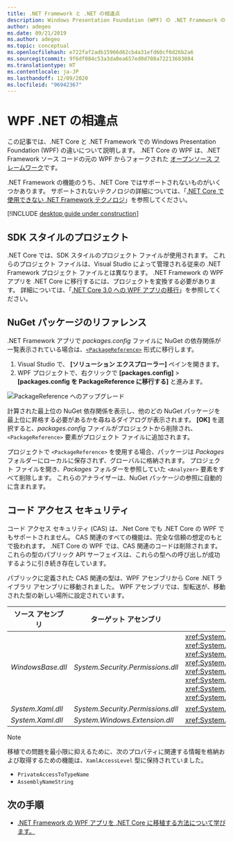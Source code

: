 ```yaml
---
title: .NET Framework と .NET の相違点
description: Windows Presentation Foundation (WPF) の .NET Framework の実装と .NET の WPF との相違点について説明します。 アプリを移行するときは、次の非互換性について考慮する必要があります。
author: adegeo
ms.date: 09/21/2019
ms.author: adegeo
ms.topic: conceptual
ms.openlocfilehash: e722faf2adb15966d62cb4a31efd60cf0d26b2a6
ms.sourcegitcommit: 9f6df084c53a3da0ea657ed0d708a72213683084
ms.translationtype: HT
ms.contentlocale: ja-JP
ms.lasthandoff: 12/09/2020
ms.locfileid: "96942367"
---
```

# <a name="differences-in-wpf-net"></a>WPF .NET の相違点

この記事では、.NET Core と .NET Framework での Windows Presentation Foundation (WPF) の違いについて説明します。 .NET Core の WPF は、.NET Framework ソース コードの元の WPF からフォークされた [オープンソース フレームワーク](https://github.com/dotnet/wpf)です。

.NET Framework の機能のうち、.NET Core ではサポートされないものがいくつかあります。 サポートされないテクノロジの詳細については、「[.NET Core で使用できない .NET Framework テクノロジ](/dotnet/core/porting/net-framework-tech-unavailable)」を参照してください。

[!INCLUDE [desktop guide under construction](../../includes/desktop-guide-preview-note.md)]

## <a name="sdk-style-projects"></a>SDK スタイルのプロジェクト

.NET Core では、SDK スタイルのプロジェクト ファイルが使用されます。 これらのプロジェクト ファイルは、Visual Studio によって管理される従来の .NET Framework プロジェクト ファイルとは異なります。 .NET Framework の WPF アプリを .NET Core に移行するには、プロジェクトを変換する必要があります。 詳細については、「[.NET Core 3.0 への WPF アプリの移行](convert-project-from-net-framework.md)」を参照してください。

## <a name="nuget-package-references"></a>NuGet パッケージのリファレンス

.NET Framework アプリで *packages.config* ファイルに NuGet の依存関係が一覧表示されている場合は、[`<PackageReference>`](/nuget/consume-packages/package-references-in-project-files) 形式に移行します。

1. Visual Studio で、 **[ソリューション エクスプローラー]** ペインを開きます。
1. WPF プロジェクトで、右クリックで **[packages.config]**  >  **[packages.config を PackageReference に移行する]** と進みます。

![PackageReference へのアップグレード](media/differences-from-net-framework/package-reference-migration.png)

計算された最上位の NuGet 依存関係を表示し、他のどの NuGet パッケージを最上位に昇格する必要があるかを尋ねるダイアログが表示されます。 **[OK]** を選択すると、*packages.config* ファイルがプロジェクトから削除され、`<PackageReference>` 要素がプロジェクト ファイルに追加されます。

プロジェクトで `<PackageReference>` を使用する場合、パッケージは *Packages* フォルダーにローカルに保存されず、グローバルに格納されます。 プロジェクト ファイルを開き、*Packages* フォルダーを参照していた `<Analyzer>` 要素をすべて削除します。 これらのアナライザーは、NuGet パッケージの参照に自動的に含まれます。

## <a name="code-access-security"></a>コード アクセス セキュリティ

コード アクセス セキュリティ (CAS) は、.Net Core でも .NET Core の WPF でもサポートされません。 CAS 関連のすべての機能は、完全な信頼の想定のもとで扱われます。 .NET Core の WPF では、CAS 関連のコードは削除されます。 これらの型のパブリック API サーフェイスは、これらの型への呼び出しが成功するように引き続き存在しています。

パブリックに定義された CAS 関連の型は、WPF アセンブリから Core .NET ライブラリ アセンブリに移動されました。 WPF アセンブリでは、型転送が、移動された型の新しい場所に設定されています。

| ソース アセンブリ | ターゲット アセンブリ | 種類                |
| --------------- | --------------- | ------------------- |
| *WindowsBase.dll* | *System.Security.Permissions.dll* | <xref:System.Security.Permissions.MediaPermission> <br /> <xref:System.Security.Permissions.MediaPermissionAttribute> <br /> <xref:System.Security.Permissions.MediaPermissionAudio> <br /> <xref:System.Security.Permissions.MediaPermissionImage> <br /> <xref:System.Security.Permissions.MediaPermissionVideo> <br /> <xref:System.Security.Permissions.WebBrowserPermission> <br /> <xref:System.Security.Permissions.WebBrowserPermissionAttribute> <br /> <xref:System.Security.Permissions.WebBrowserPermissionLevel> |
| *System.Xaml.dll* | *System.Security.Permissions.dll* | <xref:System.Xaml.Permissions.XamlLoadPermission> |
| *System.Xaml.dll* | *System.Windows.Extension.dll*    | <xref:System.Xaml.Permissions.XamlAccessLevel><br/> |

> [!NOTE]
> 移植での問題を最小限に抑えるために、次のプロパティに関連する情報を格納および取得するための機能は、`XamlAccessLevel` 型に保持されていました。
>
> - `PrivateAccessToTypeName`
> - `AssemblyNameString`

## <a name="next-steps"></a>次の手順

- [.NET Framework の WPF アプリを .NET Core に移植する方法について学びます。](convert-project-from-net-framework.md)
